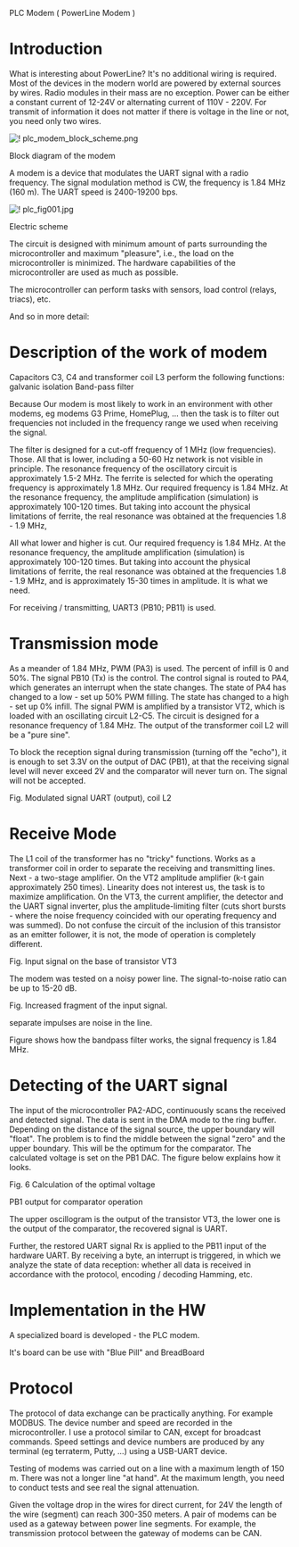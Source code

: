 <!--
![!]( "")

<!DOCTYPE HTML PUBLIC "-//W3C//DTD HTML 4.0 Transitional//EN">
<HTML>
<HEAD>
	<META HTTP-EQUIV="CONTENT-TYPE" CONTENT="text/html; charset=windows-1251">
	<TITLE>Open-PLC</TITLE>
	<LINK HREF="../images/logo.ico" REL="shortcut icon" TYPE="image/x-icon">
	<LINK HREF="../images/logo.ico" REL="apple-touch-icon" SIZES="32x32">
</HEAD>
<BODY LANG="ru-RU" BGCOLOR="#f0f8ff" DIR="LTR">

<P><A HREF="logo.png"><IMG SRC="logo.png" NAME="logo.png"></A></P>

</BODY>
</HTML>
-->

PLC Modem ( PowerLine Modem )

# Introduction

What is interesting about PowerLine? It's no additional wiring is required.
Most of the devices in the modern world are powered by external sources by
wires. Radio modules in their mass are no exception. Power can be either a
constant current of 12-24V or alternating current of 110V - 220V. For transmit of
information it does not matter if there is voltage in the line or not, you need
only two wires.

![!](../images/plc_modem_block_scheme.png "plc_modem_block_scheme.png") plc_modem_block_scheme.png

Block diagram of the modem

A modem is a device that modulates the UART signal with a radio frequency. The
signal modulation method is CW, the frequency is 1.84 MHz (160 m). The UART
speed is 2400-19200 bps.

![!](../images/plc_fig001.jpg "plc_fig001.jpg") plc_fig001.jpg

Electric scheme

The circuit is designed with minimum amount of parts surrounding the
microcontroller and maximum "pleasure", i.e., the load on the microcontroller
is minimized. The hardware capabilities of the microcontroller are used as much
as possible.

The microcontroller can perform tasks with sensors, load control (relays,
triacs), etc.

And so in more detail:

# Description of the work of modem

Capacitors C3, C4 and transformer coil L3 perform the following functions:
galvanic isolation
Band-pass filter

Because Our modem is most likely to work in an environment with other modems,
eg modems G3 Prime, HomePlug, ... then the task is to filter out frequencies
not included in the frequency range we used when receiving the signal.

The filter is designed for a cut-off frequency of 1 MHz (low
frequencies). Those. All that is lower, including a 50-60 Hz network is not
visible in principle. The resonance frequency of the oscillatory circuit is
approximately 1.5-2 MHz. The ferrite is selected for which the operating
frequency is approximately 1.8 MHz. Our required frequency is 1.84 MHz. At
the resonance frequency, the amplitude amplification (simulation) is
approximately 100-120 times. But taking into account the physical limitations
of ferrite, the real resonance was obtained at the frequencies 1.8 - 1.9 MHz,

All what lower and higher is cut. Our required frequency is 1.84 MHz. At
the resonance frequency, the amplitude amplification (simulation) is
approximately 100-120 times.
But taking into account the physical limitations
of ferrite, the real resonance was obtained at the frequencies 1.8 - 1.9 MHz,
and is approximately 15-30 times in amplitude. It is what we need.

For receiving / transmitting, UART3 (PB10; PB11) is used.

# Transmission mode

As a meander of 1.84 MHz, PWM (PA3) is used. The percent of infill is 0 and
50%. The signal PB10 (Tx) is the control. The control signal is routed to PA4,
which generates an interrupt when the state changes. The state of PA4 has
changed to a low - set up 50% PWM filling. The state has changed to a high -
set up 0% infill. The signal PWM is amplified by a transistor VT2, which is
loaded with an oscillating circuit L2-C5. The circuit is designed for a
resonance frequency of 1.84 MHz. The output of the transformer coil L2 will be
a "pure sine".

To block the reception signal during transmission (turning off the "echo"), it
is enough to set 3.3V on the output of DAC (PB1), at that the receiving signal
level will never exceed 2V and the comparator will never turn on. The signal
will not be accepted.

Fig. Modulated signal UART (output), coil L2

# Receive Mode

The L1 coil of the transformer has no "tricky" functions. Works as a
transformer coil in order to separate the receiving and transmitting lines.
Next - a two-stage amplifier. On the VT2 amplitude amplifier (k-t gain
approximately 250 times). Linearity does not interest us, the task is to
maximize amplification. On the VT3, the current amplifier, the detector and the
UART signal inverter, plus the amplitude-limiting filter (cuts short bursts -
where the noise frequency coincided with our operating frequency and was
summed). Do not confuse the circuit of the inclusion of this transistor as an
emitter follower, it is not, the mode of operation is completely different.

Fig. Input signal on the base of transistor VT3

The modem was tested on a noisy power line. The signal-to-noise ratio can be up
to 15-20 dB.

Fig. Increased fragment of the input signal.

separate impulses are noise in the line.

Figure shows how the bandpass filter works, the signal frequency is 1.84 MHz.

# Detecting of the UART signal

The input of the microcontroller PA2-ADC, continuously scans the received and
detected signal. The data is sent in the DMA mode to the ring buffer. Depending
on the distance of the signal source, the upper boundary will "float". The
problem is to find the middle between the signal "zero" and the upper boundary.
This will be the optimum for the comparator. The calculated voltage is set on
the PB1 DAC. The figure below explains how it looks.

Fig. 6 Calculation of the optimal voltage

PB1 output for comparator operation

The upper oscillogram is the output of the transistor VT3, the lower one is the
output of the comparator, the recovered signal is UART.

Further, the restored UART signal Rx is applied to the PB11 input of the
hardware UART. By receiving a byte, an interrupt is triggered, in which we
analyze the state of data reception: whether all data is received in accordance
with the protocol, encoding / decoding Hamming, etc.

# Implementation in the HW

A specialized board is developed - the PLC modem.

It's board can be use with "Blue Pill" and BreadBoard




# Protocol

The protocol of data exchange can be practically anything. For example MODBUS.
The device number and speed are recorded in the microcontroller. I use a
protocol similar to CAN, except for broadcast commands. Speed settings and
device numbers are produced by any terminal (eg terraterm, Putty, ...) using a
USB-UART device.

Testing of modems was carried out on a line with a maximum length of 150 m.
There was not a longer line "at hand". At the maximum length, you need to
conduct tests and see real the signal attenuation.

Given the voltage drop in the wires for direct current, for 24V the length of
the wire (segment) can reach 300-350 meters. A pair of modems can be used as a gateway
between power line segments. For example, the transmission protocol between the gateway of modems can be CAN.
